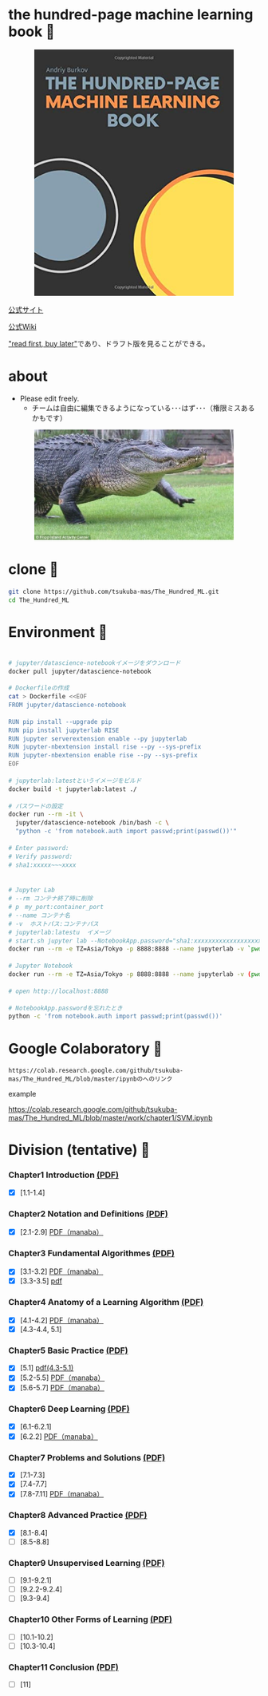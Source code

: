 # the hundred-page machine learning book 🦊

<div align="center">
    <img src="images/book.jpg" width="400px">
</div>


[公式サイト](http://themlbook.com/)

[公式Wiki](http://themlbook.com/wiki/doku.php?id=start&do=index)

["read first, buy later"](http://themlbook.com/wiki/doku.php)であり、ドラフト版を見ることができる。

# about

- Please edit freely.
  - チームは自由に編集できるようになっている･･･はず･･･（権限ミスあるかもです）

<div align="center">
    <img src="images/wani.jpeg" width="400px">
</div>


# clone 🦊

```bash
git clone https://github.com/tsukuba-mas/The_Hundred_ML.git
cd The_Hundred_ML
```

# Environment 🦊


```bash

# jupyter/datascience-notebookイメージをダウンロード
docker pull jupyter/datascience-notebook

# Dockerfileの作成
cat > Dockerfile <<EOF
FROM jupyter/datascience-notebook

RUN pip install --upgrade pip
RUN pip install jupyterlab RISE
RUN jupyter serverextension enable --py jupyterlab
RUN jupyter-nbextension install rise --py --sys-prefix
RUN jupyter-nbextension enable rise --py --sys-prefix
EOF

# jupyterlab:latestというイメージをビルド
docker build -t jupyterlab:latest ./
　
# パスワードの設定
docker run --rm -it \
  jupyter/datascience-notebook /bin/bash -c \
  "python -c 'from notebook.auth import passwd;print(passwd())'"

# Enter password:
# Verify password:
# sha1:xxxxx~~~xxxx


# Jupyter Lab
# --rm コンテナ終了時に削除
# p　my_port:container_port
# --name コンテナ名
# -v  ホストパス:コンテナパス
# jupyterlab:latestu  イメージ
# start.sh jupyter lab --NotebookApp.password="sha1:xxxxxxxxxxxxxxxxxxxxxxxx" コンテナに実行させるコマンド
docker run --rm -e TZ=Asia/Tokyo -p 8888:8888 --name jupyterlab -v `pwd`/work:/home/jovyan/work jupyterlab:latest start.sh jupyter lab --NotebookApp.password="xxxxxxxx"

# Jupyter Notebook
docker run --rm -e TZ=Asia/Tokyo -p 8888:8888 --name jupyterlab -v (pwd)/work:/home/jovyan/work jupyterlab:latest start.sh jupyter notebook --NotebookApp.password="xxxxxxxx"

# open http://localhost:8888

# NotebookApp.passwordを忘れたとき
python -c 'from notebook.auth import passwd;print(passwd())'

```

# Google Colaboratory 🦊


```
https://colab.research.google.com/github/tsukuba-mas/The_Hundred_ML/blob/master/ipynbのへのリンク
```

example

https://colab.research.google.com/github/tsukuba-mas/The_Hundred_ML/blob/master/work/chapter1/SVM.ipynb


# Division (tentative) 🦊

### Chapter1 Introduction [(PDF)](http://bit.ly/theMLbook-Chapter-1)

- [x] [1.1-1.4]

### Chapter2 Notation and Definitions [(PDF)](http://bit.ly/theMLbook-Chapter-2)

- [x] [2.1-2.9] [PDF（manaba）](https://manaba.tsukuba.ac.jp/ct/page_1097346c1097298)

### Chapter3 Fundamental Algorithmes [(PDF)](http://bit.ly/theMLbook-Chapter-3)

- [x] [3.1-3.2] [PDF（manaba）](https://manaba.tsukuba.ac.jp/ct/page_1097346c1097298)
- [x] [3.3-3.5] [pdf](https://speakerdeck.com/ganariya/lun-jiang-the-hundred-ml-3-dot-3-3-dot-5)

### Chapter4 Anatomy of a Learning Algorithm [(PDF)](http://bit.ly/theMLbook-Chapter-4)

- [x] [4.1-4.2] [PDF（manaba）](https://manaba.tsukuba.ac.jp/ct/page_1097346c1097298)
- [x] [4.3-4.4, 5.1]

### Chapter5 Basic Practice [(PDF)](http://bit.ly/theMLbook-Chapter-5)

- [x] [5.1] [pdf(4.3-5.1)](https://drive.google.com/file/d/1nJzzIAPkKan3ektHn0YCM8BsiXDPx7uO/view?usp=sharing)
- [x] [5.2-5.5] [PDF（manaba）](https://manaba.tsukuba.ac.jp/ct/page_1097346c1097298)
- [x] [5.6-5.7] [PDF（manaba）](https://manaba.tsukuba.ac.jp/ct/page_1097346c1097298)

### Chapter6 Deep Learning [(PDF)](http://bit.ly/theMLbook-Chapter-6)

- [x] [6.1-6.2.1]
- [x] [6.2.2] [PDF（manaba）](https://manaba.tsukuba.ac.jp/ct/page_1097346c1097298)

### Chapter7 Problems and Solutions [(PDF)](http://bit.ly/theMLbook-Chapter-7)

- [x] [7.1-7.3]
- [x] [7.4-7.7]
- [x] [7.8-7.11] [PDF（manaba）](https://manaba.tsukuba.ac.jp/ct/page_1097346c1097298)

### Chapter8 Advanced Practice [(PDF)](http://bit.ly/theMLbook-Chapter-8)

- [x] [8.1-8.4]
- [ ] [8.5-8.8]

### Chapter9 Unsupervised Learning [(PDF)](http://bit.ly/theMLbook-Chapter09)

- [ ] [9.1-9.2.1]
- [ ] [9.2.2-9.2.4]
- [ ] [9.3-9.4]

### Chapter10 Other Forms of Learning [(PDF)](http://bit.ly/theMLbook-Chapter-10)

- [ ] [10.1-10.2]
- [ ] [10.3-10.4]

### Chapter11 Conclusion [(PDF)](http://bit.ly/theMLbook-Chapter-11)

- [ ] [11]
